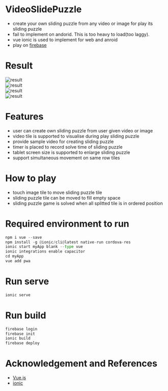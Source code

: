# VideoSlidePuzzle
- create your own sliding puzzle from any video or image for play its sliding puzzle
- fail to implement on andorid. This is too heavy to load(too laggy). 
- vue ionic is used to implement for web and anroid
- play on [firebase]()


# Result   
![result](doc/screenshot_1.png)    
![result](doc/screenshot_2.png)     
![result](doc/screenshot_3.png)    
![result](doc/screenshot_4.png)    


# Features
- user can create own sliding puzzle from user given video or image 
- video tile is supported to visualise during play sliding puzzle
- provide sample video for creating sliding puzzle
- timer is placed to record solve time of sliding puzzle
- tablet screen size is supported to enlarge sliding puzzle
- support simultaneous movement on same row tiles 

# How to play
- touch image tile to move sliding puzzle tile
- sliding puzzle tile can be moved to fill empty space
- sliding puzzle game is solved when all splitted tile is in ordered position

  
# Required environment to run    
```python
npm i vue --save    
npm install -g @ionic/cli@latest native-run cordova-res    
ionic start myApp blank --type vue
ionic integrations enable capacitor
cd myApp
vue add pwa
```

# Run serve
```python
ionic serve
```

# Run build   
```python
firebase login
firebase init
ionic build
firebase deploy
```
  
# Acknowledgement and References  
- [Vue.js](https://vuejs.org/)
- [ionic](https://ionicframework.com/)





